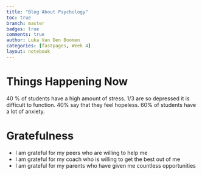 ```yaml
---
title: "Blog About Psychology"
toc: true
branch: master
badges: true
comments: true
author: Luka Van Den Boomen
categories: [fastpages, Week 4]
layout: notebook
---
```


# Things Happening Now
40 % of students have a high amount of stress.
1/3 are so depressed it is difficult to function.
40% say that they feel hopeless. 
60% of students have a lot of anxiety.

# Gratefulness
- I am grateful for my peers who are willing to help me
- I am grateful for my coach who is willing to get the best out of me
- I am grateful for my parents who have given me countless opportunities

